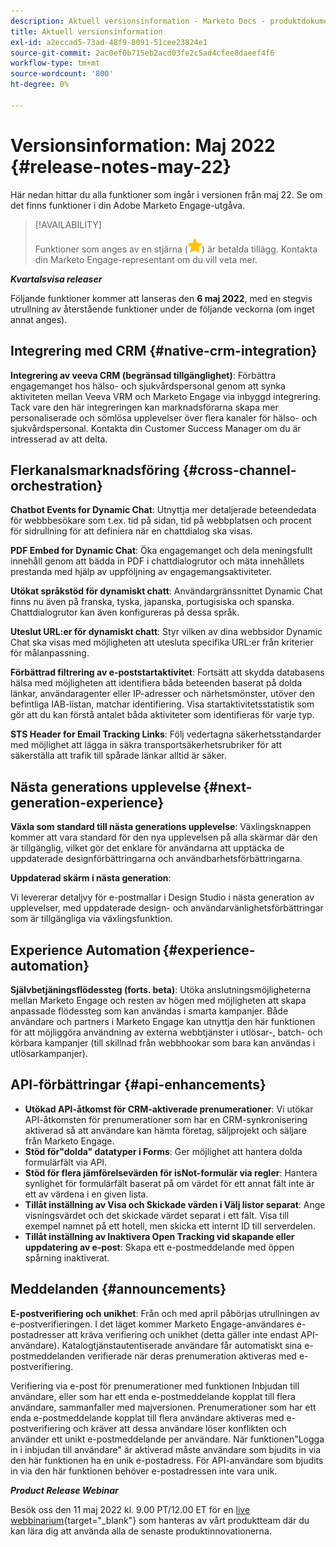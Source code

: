 ```yaml
---
description: Aktuell versionsinformation - Marketo Docs - produktdokumentation
title: Aktuell versionsinformation
exl-id: a2eccad5-73ad-48f9-8091-51cee23824e1
source-git-commit: 2ac0ef0b715eb2acd03fe2c5ad4cfee8daeef4f6
workflow-type: tm+mt
source-wordcount: '800'
ht-degree: 0%

---
```


# Versionsinformation: Maj 2022 {#release-notes-may-22}

Här nedan hittar du alla funktioner som ingår i versionen från maj 22. Se om det finns funktioner i din Adobe Marketo Engage-utgåva.

>[!AVAILABILITY]
>
>Funktioner som anges av en stjärna (![stjärna](assets/yellow-star.png)) är betalda tillägg. Kontakta din Marketo Engage-representant om du vill veta mer.

**_Kvartalsvisa releaser_**

Följande funktioner kommer att lanseras den **6 maj 2022**, med en stegvis utrullning av återstående funktioner under de följande veckorna (om inget annat anges).

## Integrering med CRM {#native-crm-integration}

**Integrering av veeva CRM (begränsad tillgänglighet)**: Förbättra engagemanget hos hälso- och sjukvårdspersonal genom att synka aktiviteten mellan Veeva VRM och Marketo Engage via inbyggd integrering. Tack vare den här integreringen kan marknadsförarna skapa mer personaliserade och sömlösa upplevelser över flera kanaler för hälso- och sjukvårdspersonal. Kontakta din Customer Success Manager om du är intresserad av att delta.

## Flerkanalsmarknadsföring {#cross-channel-orchestration}

**Chatbot Events for Dynamic Chat**: Utnyttja mer detaljerade beteendedata för webbbesökare som t.ex. tid på sidan, tid på webbplatsen och procent för sidrullning för att definiera när en chattdialog ska visas.

**PDF Embed for Dynamic Chat**: Öka engagemanget och dela meningsfullt innehåll genom att bädda in PDF i chattdialogrutor och mäta innehållets prestanda med hjälp av uppföljning av engagemangsaktiviteter.

**Utökat språkstöd för dynamiskt chatt**: Användargränssnittet Dynamic Chat finns nu även på franska, tyska, japanska, portugisiska och spanska. Chattdialogrutor kan även konfigureras på dessa språk.

**Uteslut URL:er för dynamiskt chatt**: Styr vilken av dina webbsidor Dynamic Chat ska visas med möjligheten att utesluta specifika URL:er från kriterier för målanpassning.

**Förbättrad filtrering av e-poststartaktivitet**: Fortsätt att skydda databasens hälsa med möjligheten att identifiera båda beteenden baserat på dolda länkar, användaragenter eller IP-adresser och närhetsmönster, utöver den befintliga IAB-listan, matchar identifiering. Visa startaktivitetsstatistik som gör att du kan förstå antalet båda aktiviteter som identifieras för varje typ.

**STS Header for Email Tracking Links**: Följ vedertagna säkerhetsstandarder med möjlighet att lägga in säkra transportsäkerhetsrubriker för att säkerställa att trafik till spårade länkar alltid är säker.

## Nästa generations upplevelse {#next-generation-experience}

**Växla som standard till nästa generations upplevelse**: Växlingsknappen kommer att vara standard för den nya upplevelsen på alla skärmar där den är tillgänglig, vilket gör det enklare för användarna att upptäcka de uppdaterade designförbättringarna och användbarhetsförbättringarna.

**Uppdaterad skärm i nästa generation**:

Vi levererar detaljvy för e-postmallar i Design Studio i nästa generation av upplevelser, med uppdaterade design- och användarvänlighetsförbättringar som är tillgängliga via växlingsfunktion.

## Experience Automation {#experience-automation}

**Självbetjäningsflödessteg (forts. beta)**: Utöka anslutningsmöjligheterna mellan Marketo Engage och resten av högen med möjligheten att skapa anpassade flödessteg som kan användas i smarta kampanjer. Både användare och partners i Marketo Engage kan utnyttja den här funktionen för att möjliggöra användning av externa webbtjänster i utlösar-, batch- och körbara kampanjer (till skillnad från webbhookar som bara kan användas i utlösarkampanjer).

## API-förbättringar {#api-enhancements}

* **Utökad API-åtkomst för CRM-aktiverade prenumerationer**: Vi utökar API-åtkomsten för prenumerationer som har en CRM-synkronisering aktiverad så att användare kan hämta företag, säljprojekt och säljare från Marketo Engage.
* **Stöd för&quot;dolda&quot; datatyper i Forms**: Ger möjlighet att hantera dolda formulärfält via API.
* **Stöd för flera jämförelsevärden för isNot-formulär via regler**: Hantera synlighet för formulärfält baserat på om värdet för ett annat fält inte är ett av värdena i en given lista.
* **Tillåt inställning av Visa och Skickade värden i Välj listor separat**: Ange visningsvärdet och det skickade värdet separat i ett fält. Visa till exempel namnet på ett hotell, men skicka ett internt ID till serverdelen.
* **Tillåt inställning av Inaktivera Open Tracking vid skapande eller uppdatering av e-post**: Skapa ett e-postmeddelande med öppen spårning inaktiverat.

## Meddelanden {#announcements}

**E-postverifiering och unikhet**: Från och med april påbörjas utrullningen av e-postverifieringen. I det läget kommer Marketo Engage-användares e-postadresser att kräva verifiering och unikhet (detta gäller inte endast API-användare). Katalogtjänstautentiserade användare får automatiskt sina e-postmeddelanden verifierade när deras prenumeration aktiveras med e-postverifiering.

Verifiering via e-post för prenumerationer med funktionen Inbjudan till användare, eller som har ett enda e-postmeddelande kopplat till flera användare, sammanfaller med majversionen. Prenumerationer som har ett enda e-postmeddelande kopplat till flera användare aktiveras med e-postverifiering och kräver att dessa användare löser konflikten och använder ett unikt e-postmeddelande per användare. När funktionen&quot;Logga in i inbjudan till användare&quot; är aktiverad måste användare som bjudits in via den här funktionen ha en unik e-postadress. För API-användare som bjudits in via den här funktionen behöver e-postadressen inte vara unik.

**_Product Release Webinar_**

Besök oss den 11 maj 2022 kl. 9.00 PT/12.00 ET för en [live webbinarium](https://engage.marketo.com/2022_March_May_Release_Webinar_RegistrationPage.html){target=&quot;_blank&quot;} som hanteras av vårt produktteam där du kan lära dig att använda alla de senaste produktinnovationerna.
